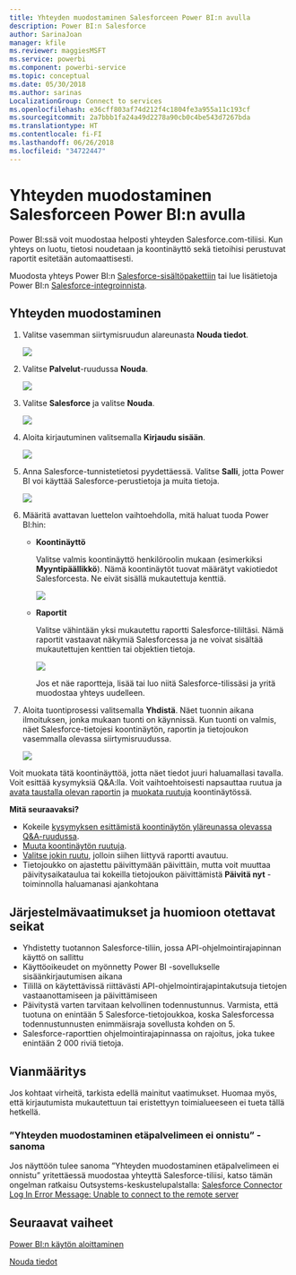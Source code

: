 ```yaml
---
title: Yhteyden muodostaminen Salesforceen Power BI:n avulla
description: Power BI:n Salesforce
author: SarinaJoan
manager: kfile
ms.reviewer: maggiesMSFT
ms.service: powerbi
ms.component: powerbi-service
ms.topic: conceptual
ms.date: 05/30/2018
ms.author: sarinas
LocalizationGroup: Connect to services
ms.openlocfilehash: e36cff803af74d212f4c1804fe3a955a11c193cf
ms.sourcegitcommit: 2a7bbb1fa24a49d2278a90cb0c4be543d7267bda
ms.translationtype: HT
ms.contentlocale: fi-FI
ms.lasthandoff: 06/26/2018
ms.locfileid: "34722447"
---
```

# <a name="connect-to-salesforce-with-power-bi"></a>Yhteyden muodostaminen Salesforceen Power BI:n avulla
Power BI:ssä voit muodostaa helposti yhteyden Salesforce.com-tiliisi. Kun yhteys on luotu, tietosi noudetaan ja koontinäyttö sekä tietoihisi perustuvat raportit esitetään automaattisesti.

Muodosta yhteys Power BI:n [Salesforce-sisältöpakettiin](https://app.powerbi.com/getdata/services/salesforce) tai lue lisätietoja Power BI:n [Salesforce-integroinnista](https://powerbi.microsoft.com/integrations/salesforce).

## <a name="how-to-connect"></a>Yhteyden muodostaminen
1. Valitse vasemman siirtymisruudun alareunasta **Nouda tiedot**.
   
   ![](media/service-connect-to-salesforce/pbi_getdata.png) 
2. Valitse **Palvelut**-ruudussa **Nouda**.
   
   ![](media/service-connect-to-salesforce/pbi_getservices.png) 
3. Valitse **Salesforce** ja valitse **Nouda**.  
   
   ![](media/service-connect-to-salesforce/salesforce.png)
4. Aloita kirjautuminen valitsemalla **Kirjaudu sisään**.
   
    ![](media/service-connect-to-salesforce/dialog.png)
5. Anna Salesforce-tunnistetietosi pyydettäessä. Valitse **Salli**, jotta Power BI voi käyttää Salesforce-perustietoja ja muita tietoja.
   
   ![](media/service-connect-to-salesforce/sf_authorize.png)
6. Määritä avattavan luettelon vaihtoehdolla, mitä haluat tuoda Power BI:hin:
   
   * **Koontinäyttö**
     
     Valitse valmis koontinäyttö henkilöroolin mukaan (esimerkiksi **Myyntipäällikkö**). Nämä koontinäytöt tuovat määrätyt vakiotiedot Salesforcesta. Ne eivät sisällä mukautettuja kenttiä.
     
     ![](media/service-connect-to-salesforce/pbi_salesforcechooserole.png)
   * **Raportit**
     
     Valitse vähintään yksi mukautettu raportti Salesforce-tililtäsi. Nämä raportit vastaavat näkymiä Salesforcessa ja ne voivat sisältää mukautettujen kenttien tai objektien tietoja.
     
     ![](media/service-connect-to-salesforce/pbi_salesforcereports.png)
     
     Jos et näe raportteja, lisää tai luo niitä Salesforce-tilissäsi ja yritä muodostaa yhteys uudelleen.
7. Aloita tuontiprosessi valitsemalla **Yhdistä**. Näet tuonnin aikana ilmoituksen, jonka mukaan tuonti on käynnissä. Kun tuonti on valmis, näet Salesforce-tietojesi koontinäytön, raportin ja tietojoukon vasemmalla olevassa siirtymisruudussa.
   
   ![](media/service-connect-to-salesforce/pbi_getdatasalesforcedash.png)

Voit muokata tätä koontinäyttöä, jotta näet tiedot juuri haluamallasi tavalla. Voit esittää kysymyksiä Q&A:lla. Voit vaihtoehtoisesti napsauttaa ruutua ja [avata taustalla olevan raportin](service-dashboard-tiles.md) ja [muokata ruutuja](service-dashboard-edit-tile.md) koontinäytössä.

**Mitä seuraavaksi?**

* Kokeile [kysymyksen esittämistä koontinäytön yläreunassa olevassa Q&A-ruudussa](power-bi-q-and-a.md).
* [Muuta koontinäytön ruutuja](service-dashboard-edit-tile.md).
* [Valitse jokin ruutu](service-dashboard-tiles.md), jolloin siihen liittyvä raportti avautuu.
* Tietojoukko on ajastettu päivittymään päivittäin, mutta voit muuttaa päivitysaikataulua tai kokeilla tietojoukon päivittämistä **Päivitä nyt** -toiminnolla haluamanasi ajankohtana

## <a name="system-requirements-and-considerations"></a>Järjestelmävaatimukset ja huomioon otettavat seikat
- Yhdistetty tuotannon Salesforce-tiliin, jossa API-ohjelmointirajapinnan käyttö on sallittu
- Käyttöoikeudet on myönnetty Power BI -sovellukselle sisäänkirjautumisen aikana
- Tilillä on käytettävissä riittävästi API-ohjelmointirajapintakutsuja tietojen vastaanottamiseen ja päivittämiseen
- Päivitystä varten tarvitaan kelvollinen todennustunnus. Varmista, että tuotuna on enintään 5 Salesforce-tietojoukkoa, koska Salesforcessa todennustunnusten enimmäisraja sovellusta kohden on 5.
- Salesforce-raporttien ohjelmointirajapinnassa on rajoitus, joka tukee enintään 2 000 riviä tietoja.


## <a name="troubleshooting"></a>Vianmääritys
Jos kohtaat virheitä, tarkista edellä mainitut vaatimukset. Huomaa myös, että kirjautumista mukautettuun tai eristettyyn toimialueeseen ei tueta tällä hetkellä.

### <a name="unable-to-connect-to-the-remote-server-message"></a>”Yhteyden muodostaminen etäpalvelimeen ei onnistu” -sanoma

Jos näyttöön tulee sanoma ”Yhteyden muodostaminen etäpalvelimeen ei onnistu” yritettäessä muodostaa yhteyttä Salesforce-tiliisi, katso tämän ongelman ratkaisu Outsystems-keskustelupalstalla: [Salesforce Connector Log In Error Message: Unable to connect to the remote server](https://www.outsystems.com/forums/Forum_TopicView.aspx?TopicId=17674&TopicName=log-in-error-message-unable-to-connect-to-the-remote-server&)


## <a name="next-steps"></a>Seuraavat vaiheet
[Power BI:n käytön aloittaminen](service-get-started.md)

[Nouda tiedot](service-get-data.md)

